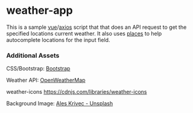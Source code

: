 # weather-app

This is a sample [vue](https://vuejs.org/)/[axios](https://github.com/mzabriskie/axios) script that that does an API request to get the specified locations current weather. It also uses [places](https://github.com/algolia/places) to help autocomplete locations for the input field.


### Additional Assets
CSS/Bootstrap: [Bootstrap](http://getbootstrap.com/)

Weather API: [OpenWeatherMap](http://api.openweathermap.org/)

weather-icons
https://cdnjs.com/libraries/weather-icons

Background Image: [Ales Krivec - Unsplash](https://unsplash.com/photos/MthLYI2WLCs)
